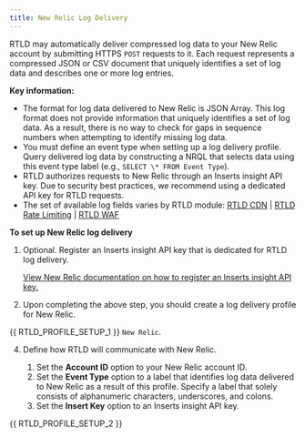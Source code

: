 ```yaml
---
title: New Relic Log Delivery
---
```


RTLD may automatically deliver compressed log data to your New Relic account by submitting HTTPS `POST` requests to it. Each request represents a compressed JSON or CSV document that uniquely identifies a set of log data and describes one or more log entries.

**Key information:**

-   The format for log data delivered to New Relic is JSON Array. This log format does not provide information that uniquely identifies a set of log data. As a result, there is no way to check for gaps in sequence numbers when attempting to identify missing log data.
-   You must define an event type when setting up a log delivery profile. Query delivered log data by constructing a NRQL that selects data using this event type label (e.g., `SELECT \* FROM Event Type`).
-   RTLD authorizes requests to New Relic through an Inserts insight API key. Due to security best practices, we recommend using a dedicated API key for RTLD requests.
-   The set of available log fields varies by RTLD module: [RTLD CDN](/guides/logs/rtld/log_fields_rtld_cdn) | [RTLD Rate Limiting](/guides/logs/rtld/log_fields_rtld_rate_limiting) | [RTLD WAF](/guides/logs/rtld/log_fields_rtld_waf)

<!--
RTLD CDN and RTLD Rate Limiting support delivery to the New Relic destination.
-->

**To set up New Relic log delivery**

1.  Optional. Register an Inserts insight API key that is dedicated for RTLD log delivery.
    
    [View New Relic documentation on how to register an Inserts insight API key.](https://docs.newrelic.com/docs/telemetry-data-platform/ingest-manage-data/ingest-apis/introduction-event-api/)

2.  Upon completing the above step, you should create a log delivery profile for New Relic.

{{ RTLD_PROFILE_SETUP_1 }} `New Relic`.

4.  Define how RTLD will communicate with New Relic.

    1.  Set the **Account ID** option to your New Relic account ID.
    2.  Set the **Event Type** option to a label that identifies log data delivered to New Relic as a result of this profile. Specify a label that solely consists of alphanumeric characters, underscores, and colons.
    3.  Set the **Insert Key** option to an Inserts insight API key.

{{ RTLD_PROFILE_SETUP_2 }}
